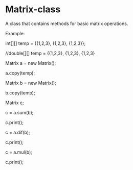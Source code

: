 # Matrix-class

A class that contains methods for basic matrix operations.

Example:

int[][] temp = {{1,2,3}, {1,2,3}, {1,2,3}};

//double[][] temp = {{1,2,3}, {1,2,3}, {1,2,3}

Matrix a = new Matrix();

a.copy(temp);

Matrix b = new Matrix();

b.copy(temp);


Matrix c;

c = a.sum(b);

c.print();

c = a.dif(b);

c.print();

c = a.mul(b);

c.print();




